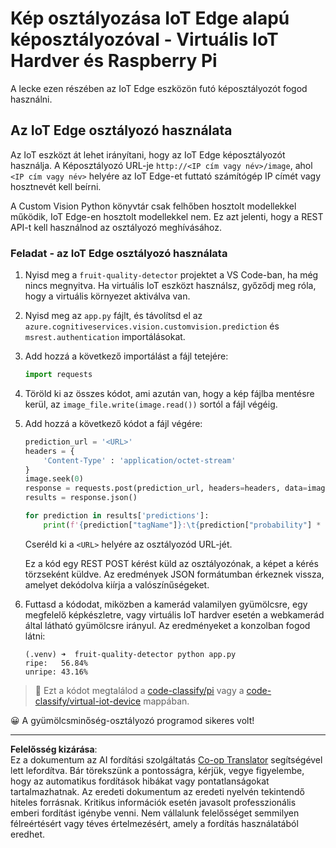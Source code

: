 <!--
CO_OP_TRANSLATOR_METADATA:
{
  "original_hash": "50151d9f9dce2801348a93880ef16d86",
  "translation_date": "2025-08-27T20:51:38+00:00",
  "source_file": "4-manufacturing/lessons/3-run-fruit-detector-edge/single-board-computer.md",
  "language_code": "hu"
}
-->
# Kép osztályozása IoT Edge alapú képosztályozóval - Virtuális IoT Hardver és Raspberry Pi

A lecke ezen részében az IoT Edge eszközön futó képosztályozót fogod használni.

## Az IoT Edge osztályozó használata

Az IoT eszközt át lehet irányítani, hogy az IoT Edge képosztályozót használja. A Képosztályozó URL-je `http://<IP cím vagy név>/image`, ahol `<IP cím vagy név>` helyére az IoT Edge-et futtató számítógép IP címét vagy hosztnevét kell beírni.

A Custom Vision Python könyvtár csak felhőben hosztolt modellekkel működik, IoT Edge-en hosztolt modellekkel nem. Ez azt jelenti, hogy a REST API-t kell használnod az osztályozó meghívásához.

### Feladat - az IoT Edge osztályozó használata

1. Nyisd meg a `fruit-quality-detector` projektet a VS Code-ban, ha még nincs megnyitva. Ha virtuális IoT eszközt használsz, győződj meg róla, hogy a virtuális környezet aktiválva van.

1. Nyisd meg az `app.py` fájlt, és távolítsd el az `azure.cognitiveservices.vision.customvision.prediction` és `msrest.authentication` importálásokat.

1. Add hozzá a következő importálást a fájl tetejére:

    ```python
    import requests
    ```

1. Töröld ki az összes kódot, ami azután van, hogy a kép fájlba mentésre kerül, az `image_file.write(image.read())` sortól a fájl végéig.

1. Add hozzá a következő kódot a fájl végére:

    ```python
    prediction_url = '<URL>'
    headers = {
        'Content-Type' : 'application/octet-stream'
    }
    image.seek(0)
    response = requests.post(prediction_url, headers=headers, data=image)
    results = response.json()
    
    for prediction in results['predictions']:
        print(f'{prediction["tagName"]}:\t{prediction["probability"] * 100:.2f}%')
    ```

    Cseréld ki a `<URL>` helyére az osztályozód URL-jét.

    Ez a kód egy REST POST kérést küld az osztályozónak, a képet a kérés törzseként küldve. Az eredmények JSON formátumban érkeznek vissza, amelyet dekódolva kiírja a valószínűségeket.

1. Futtasd a kódodat, miközben a kamerád valamilyen gyümölcsre, egy megfelelő képkészletre, vagy virtuális IoT hardver esetén a webkamerád által látható gyümölcsre irányul. Az eredményeket a konzolban fogod látni:

    ```output
    (.venv) ➜  fruit-quality-detector python app.py
    ripe:   56.84%
    unripe: 43.16%
    ```

> 💁 Ezt a kódot megtalálod a [code-classify/pi](../../../../../4-manufacturing/lessons/3-run-fruit-detector-edge/code-classify/pi) vagy a [code-classify/virtual-iot-device](../../../../../4-manufacturing/lessons/3-run-fruit-detector-edge/code-classify/virtual-iot-device) mappában.

😀 A gyümölcsminőség-osztályozó programod sikeres volt!

---

**Felelősség kizárása**:  
Ez a dokumentum az AI fordítási szolgáltatás [Co-op Translator](https://github.com/Azure/co-op-translator) segítségével lett lefordítva. Bár törekszünk a pontosságra, kérjük, vegye figyelembe, hogy az automatikus fordítások hibákat vagy pontatlanságokat tartalmazhatnak. Az eredeti dokumentum az eredeti nyelvén tekintendő hiteles forrásnak. Kritikus információk esetén javasolt professzionális emberi fordítást igénybe venni. Nem vállalunk felelősséget semmilyen félreértésért vagy téves értelmezésért, amely a fordítás használatából eredhet.